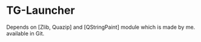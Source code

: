# TG-Launcher

Depends on  [Zlib, Quazip]  and [QStringPaint] module which is made by me. available in Git.
